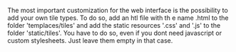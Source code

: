 The most important customization for the web interface is the possibility to add your own tile types.
To do so, add an htl file with th e name <type>.html to the folder 'templaces/tiles' and add the static resources
'<type>.css' and '<type>.js' to the folder 'static/tiles'. You have to do so, even if you dont need javascript or custom
stylesheets. Just leave them empty in that case.